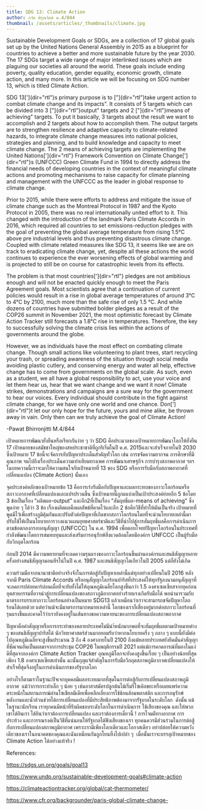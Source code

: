 ```yaml
---
title: SDG 13: Climate Action
author: ภวัต พิรุณจิตต์ ม.4/844
thumbnail: /assets/articles/_thumbnails/climate.jpg
---
```


Sustainable Development Goals or SDGs, are a collection of 17 global
goals set up by the United Nations General Assembly in 2015 as a
blueprint for countries to achieve a better and more sustainable future
by the year 2030. The 17 SDGs target a wide range of major interlinked
issues which are plaguing our societies all around the world. These
goals include ending poverty, quality education, gender equality,
economic growth, climate action, and many more. In this article we will
be focusing on SDG number 13, which is titled Climate Action.

SDG 13[']{dir="rtl"}s primary purpose is to ["]{dir="rtl"}take urgent
action to combat climate change and its impacts". It consists of 5
targets which can be divided into 3 ["]{dir="rtl"}output" targets and 2
["]{dir="rtl"}means of achieving" targets. To put it basically, 3
targets about the result we want to accomplish and 2 targets about how
to accomplish them. The output targets are to strengthen resilience and
adaptive capacity to climate-related hazards, to integrate climate
change measures into national policies, strategies and planning, and to
build knowledge and capacity to meet climate change. The 2 means of
achieving targets are implementing the United Nations[']{dir="rtl"}
Framework Convention on Climate Change[']{dir="rtl"}s (UNFCCC) Green
Climate Fund in 1994 to directly address the financial needs of
developing countries in the context of meaningful climate actions and
promoting mechanisms to raise capacity for climate planning and
management with the UNFCCC as the leader in global response to climate
change.

Prior to 2015, while there were efforts to address and mitigate the
issue of climate change such as the Montreal Protocol in 1987 and the
Kyoto Protocol in 2005, there was no real internationally united effort
to it. This changed with the introduction of the landmark Paris Climate
Accords in 2016, which required all countries to set emissions-reduction
pledges with the goal of preventing the global average temperature from
rising 1.5°C above pre industrial levels and thus preventing disastrous
climate change. Coupled with climate related measures like SDG 13, it
seems like we are on track to eradicating climate change, yet, despite
all these actions the world continues to experience the ever worsening
effects of global warming and is projected to still be on course for
catastrophic levels from its effects.

The problem is that most countries[']{dir="rtl"} pledges are not
ambitious enough and will not be enacted quickly enough to meet the
Paris Agreement goals. Most scientists agree that a continuation of
current policies would result in a rise in global average temperatures
of around 3°C to 4°C by 2100, much more than the safe rise of only 1.5
°C. And while dozens of countries have submitted bolder pledges as a
result of the COP26 summit in November 2021, the most optimistic
forecast by Climate Action Tracker still forecasts a 1.8°C rise in
temperatures. Therefore, the key to successfully solving the climate
crisis lies within the actions of governments around the globe.

However, we as individuals have the most effect on combating climate
change. Though small actions like volunteering to plant trees, start
recycling your trash, or spreading awareness of the situation through
social media avoiding plastic cutlery, and conserving energy and water
all help, effective change has to come from governments on the global
scale. As such, even as a student, we all have a global responsibility
to act, use your voice and let them hear us, hear that we want change
and we want it now! Climate strikes, demonstrations and campaigns are a
sure way for the government to hear our voices. Every individual should
contribute in the fight against climate change, for we have only one
world and one chance. Don[']{dir="rtl"}t let our only hope for the
future, yours and mine alike, be thrown away in vain. Only then can we
truly achieve the goal of Climate Action!

-Pawat Bhirronjitti M.4/844

เป้าหมายการพัฒนายั่งยืนหรือเรียกกันง่าย ๆ ว่า SDG
คือประมวลของเป้าหมายการพัฒนาโลกให้ยั่งยืน 17
เป้าหมายของสมัชชาใหญ่ของสหประชาชาติที่ถูกริเริ่มในปี ค.ศ.
2015และจะสำเร็จภายในปี 2030 ซึ่งเป้าหมาย 17
ข้อนี้จะจัดการกับปัญหาประเด็นสำคัญทั่วโลก เช่น การขจัดความยากจน
การศึกษาที่มีคุณภาพ จนไปถึงเรื่องประเด็นความเท่าเทียมทางเพศ
การพัฒนาเศรษฐกิจ การบำรุงสภาพอากาศ ฯลฯ
ในบทความนี้เราจะมาให้ความสนใจกับเป้าหมายที่ 13 ของ SDG
หรือการรับมือกับสภาพอากาศที่เปลี่ยนเแปลง (Climate Action) นั้นเอง

จุดประสงค์หลักของเป้าหมายข้อ 13
คือการเร่งรับมือกับปัญหาและผลกระทบของภาวะโลกร้อนหรือสภาวะอากาศที่เปลี่ยนแปลงและแปรปรวนขึ้น
ซึ่งเป้าหมายนี้ถูกแแบ่งเป็นเป้าประสงค์ย่อยอีก 5 ข้อโดย 3
ข้อเป็นเรื่อง "ผลิตผล-output" และอีก2ที่เป็นเรื่อง "สัมฤทธิ์ผล-means of
achieving" ซึ่งพูดง่าย ๆ ได้ว่า 3 ข้อ
เรื่องผลิตผลคือผลลัพธ์ที่คาดไว้และอีก 2 ข้อคือวิธีที่ทำให้มันเป็นจริง
เป้าหมายที่พูดมีไว้เพื่อสร้างภูมิคุ้มกันและปรับตัวต่อปัญหาที่เกิดขากสภาวโลกร้อนโดยที่จะนำนโยบายเหล่านี้มาปรับใช้ให้เป็นนโยบายการวางแนวแผนยุทธศาสตร์ชาติและวีธีที่นำไปสู่การสัมฤทธิ์ผลคือการดำเนินการตามข้อตกลงกรอบอนุสัญญา
(UNFCCC) ใน ค.ศ. 1994
เพื่อตอบโจทย์ปัญหาโลกร้อนในประเทศที่กำลังพัฒนาโดยการสมทบทุนและส่งเสริมการอนุรักษ์สิ่งแวดล้อมโดยมีองค์กร
UNFCCC เป็นผู้รับมือกับวิกฤตโลกร้อน

ก่อนปี 2014
มีความพยายามที่จะลดความรุนแรงของภาวะโลกร้อนขึ้นผ่านองค์กรและสนธิสัญญาหลายครั้งอย่างสนธิสัญญามอนทีรโน่ในปี
ค.ศ. 1987 และสนธิสัญญาโตเกียวในปี 2005 แต่ก็ยังไม่เกิด

ความร่วมมือจากนานาชาติอย่างจริงจังในการต่อสู่กับปัญหาเหล่านี้แต่ทุกอย่างเปลี่ยนในปี
2016 หลังจากมี Paris Climate Accords
หรืออนุสัญญาโลกร้อนปาริสที่ประสงค์ให้ทุกรัฐลงนามอนุสัญญาที่จะลดการปล่อยคาร์บ่อนเผื่อที่จะยับยั้งไม่ให้อุณหภูมิเฉลี่ยโลกสูงขึ้นกว่า
1.5
องศาเซลเซียสจากยุคก่อนอุตสาหกรรมที่อาจนำสู่การเปลี่ยนแปลงของสภาวภูมิอากาศอย่างร้ายแรงเกิดรับมือได้
พอนำมารวมกับมาตรการบรรเทาภาวะโลกร้อนอย่างเป็นหมาย SDG13
แล้วเหมือนว่าเราจะสามารถขจัดปัญหาโลกร้อนได้เลยด้วย
แต่ทว่าแม้จะมีมาตรการมากหมายเหล่านี้
โลกของเราก็เสี่ยงอยู่มากต่อสภาวะโลกร้อนที่รุนแรงขึ้นและคาดไว้ว่าเรายังคงอยู่ในเส้นทางขอความหายนะของการเปลี่ยนแปลงสภาพอากาศ

ปัญหาคือคำสัญญาหรือการกระทำของหลายประเทศไม่มีนำ้หนักมากพอที่จะสัมฤทธิ์ผลตามเป้าหมายต่าง
ๆ ของสนธิสัญญาปาริสได้ นักวิทยาศาสตร์ส่วนมากยอมรับว่าหากนโยบายครึ่ง ๆ
กลาง ๆ แบบนี้ยังมีต่อไปอุณหภูมิเฉลี่ยจะสูงขึ้นประมาณ 3 ถึง 4 องศาภายในปี
2100 ถึงแม้หลายประเทศยังยึดมั่นคำสัญญาที่ชัดเจนอันเป็นผลมาจากการประชุม
COP26 ในพฤติกรรมปี 2021 แต่แม้การคาดการณ์ที่มองในแง่ดีที่สุดจากองค์กร
Climate Action Tracker อุณหภูมิโลกจะยังคงสูงขึ้นเรื่อย ๆ
เป็นอย่างน้อยที่สุดเพียง 1.8 องศาเซลเซียสเท่านั้น
ฉะนั้นกุญแจ้สำคัญในการรับมือวิกฤตสภาพภูมิอากาศเปลี่ยนแปลงให้สำเร็จที่สุดจึงอยู่ในการดำเนินการของรัฐบาลโลก

อย่างไรก็ตามเราในฐานะปัจเจกบุคคลมีผลกระทบมากที่สุดในการต่อสู้กับการเปลี่ยนแปลงสภาพภูมิอากาศ 
แม้ว่าการกระทำเล็ก ๆ น้อย ๆ
เช่นอาสาสมัครปลูกต้นไม้เริ่มรีไซเคิลขยะหรือเผยแพร่ความตระหนักในสถานการณ์ผ่านโซเชียลมีเดียเพื่อหลีกเลี่ยงการใช้ช้อนส้อมพลาสติก
และการอนุรักษ์พลังงานและน้ำล้วนช่วยได้การเปลี่ยนแปลงที่มีประสิทธิภาพต้องมาจากรัฐบาลในระดับโลก 
ดังนั้น แม้ในฐานะนักเรียน
เราทุกคนมีหน้าที่รับผิดชอบระดับโลกในการดำเนินการ ใช้เสียงของคุณ
และให้พวกเขาได้ยินเรา ได้ยินว่าเราต้องการเปลี่ยนแปลง
และเราต้องการเดี๋ยวนี้ ! การโจมตีทางอากาศ การประท้วง
และการรณรงค์เป็นวิธีที่แน่นอนให้รัฐบาลได้ฟังเสียงของเรา ทุกคนควรมีส่วนร่วมในการต่อสู้กับการเปลี่ยนแปลงสภาพภูมิอากาศ
เพราะเรามีเพียงโลกเดียวและโอกาสเดียว อย่าปล่อยให้ความหวังเดียวของเราในอนาคตของคุณและฉันเหมือนกันถูกโยนทิ้งไปเปล่า
ๆ  เมื่อนั้นเราจะบรรลุเป้าหมายของ Climate Action ได้อย่างแท้จริง !

References:

https://sdgs.un.org/goals/goal13

https://www.undp.org/sustainable-development-goals#climate-action

https://climateactiontracker.org/global/cat-thermometer/

https://www.cfr.org/backgrounder/paris-global-climate-change-
